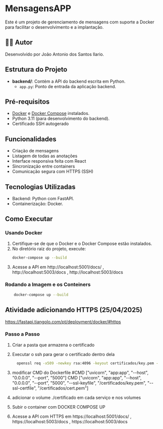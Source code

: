 # MensagensAPP

Este é um projeto de gerenciamento de mensagens com suporte a Docker para facilitar o desenvolvimento e a implantação.

## 🙋‍♂️ Autor

Desenvolvido por João Antonio dos Santos Ilario.


## Estrutura do Projeto

- **backend/**: Contém a API do backend escrita em Python.
  - `app.py`: Ponto de entrada da aplicação backend.

## Pré-requisitos

- [Docker](https://www.docker.com/) e [Docker Compose](https://docs.docker.com/compose/) instalados.
- Python 3.11 (para desenvolvimento do backend).
- Certificado SSH autogerado

## Funcionalidades

- Criação de mensagens
- Listagem de todas as anotações
- Interface responsiva feita com React
- Sincronização entre containers
- Comunicação segura com HTTPS (SSH)

## Tecnologias Utilizadas

- Backend: Python com FastAPI.
- Containerização: Docker.

## Como Executar

### Usando Docker

1. Certifique-se de que o Docker e o Docker Compose estão instalados.
2. No diretório raiz do projeto, execute:
   ```bash
   docker-compose up --build
   ```
3. Acesse a API em http://localhost:5001/docs/ , http://localhost:5003/docs , http://localhost:5003/docs

### Rodando a Imagem e os Conteiners

```bash
    docker-compose up --build
```

## Atividade adicionando HTTPS (25/04/2025)

https://fastapi.tiangolo.com/pt/deployment/docker/#https

### Passo a Passo
1. Criar a pasta que armazena o certificado

2. Executar o ssh para gerar o certificado dentro dela
    ```bash
      openssl req -x509 -newkey rsa:4096 -keyout certificados/key.pem -out certificados/cert.pem -days 365 -nodes -subj "/CN=localhost"
    ```

3. modificar CMD do Dockerfile
  #CMD ["uvicorn", "app:app", "--host", "0.0.0.0", "--port", "5000"]
  CMD ["uvicorn", "app:app", "--host", "0.0.0.0", "--port", "5000", "--ssl-keyfile", "/certificados/key.pem", "--ssl-certfile", "/certificados/cert.pem"]

4. adicionar o volume ./certificado em cada serviço e nos volumes

5. Subir o container com DOCKER COMPOSE UP

6. Acesse a API com HTTPS em https://localhost:5001/docs/ , https://localhost:5003/docs , https://localhost:5003/docs